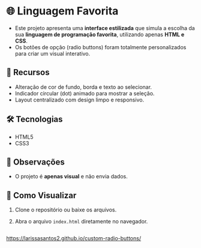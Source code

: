 # 🌐 Linguagem Favorita

- Este projeto apresenta uma **interface estilizada** que simula a escolha da sua **linguagem de programação favorita**, utilizando apenas **HTML e CSS**.  
- Os botões de opção (radio buttons) foram totalmente personalizados para criar um visual interativo.

## 📝 Recursos
- Alteração de cor de fundo, borda e texto ao selecionar.  
- Indicador circular (dot) animado para mostrar a seleção.  
- Layout centralizado com design limpo e responsivo.  

## 🛠 Tecnologias
- HTML5  
- CSS3  

## 📌 Observações
- O projeto é **apenas visual** e não envia dados.  

## 👀 Como Visualizar
1. Clone o repositório ou baixe os arquivos.  
2. Abra o arquivo `index.html` diretamente no navegador.

   ```bash
https://larissasantos2.github.io/custom-radio-buttons/
